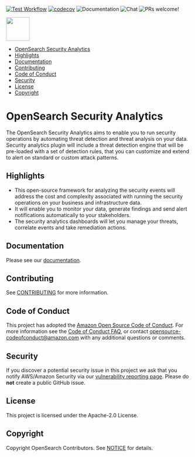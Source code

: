 [![Test Workflow](https://github.com/opensearch-project/security-analytics/workflows/Test%20Workflow/badge.svg)](https://github.com/opensearch-project/security-analytics/actions)
[![codecov](https://codecov.io/gh/opensearch-project/security-analytics/branch/main/graph/badge.svg)](https://codecov.io/gh/opensearch-project/security-analytics)
![Documentation](https://img.shields.io/badge/api-reference-blue.svg)
![Chat](https://img.shields.io/badge/chat-on%20forums-blue)
![PRs welcome!](https://img.shields.io/badge/PRs-welcome!-success)

<img src="https://opensearch.org/assets/brand/SVG/Logo/opensearch_logo_default.svg" height="64px"/>

- [OpenSearch Security Analytics](#opensearch-security-analytics)
- [Highlights](#highlights)
- [Documentation](#documentation)
- [Contributing](#contributing)
- [Code of Conduct](#code-of-conduct)
- [Security](#security)
- [License](#license)
- [Copyright](#copyright)

# OpenSearch Security Analytics

The OpenSearch Security Analytics aims to enable you to run security operations by automating threat detection and threat analysis on your data. Security analytics plugin will include a threat detection engine that will be pre-loaded with a set of detection rules, that you can customize and extend to alert on standard or custom attack patterns.

## Highlights

* This open-source framework for analyzing the security events will address the cost and complexity associated with running the security operations on your business and infrastructure data.
* It will enable you to monitor your data, generate findings and send alert notifications automatically to your stakeholders.
* The security analytics dashboards will let you manage your threats, correlate events and take remediation actions.


## Documentation

Please see our [documentation](https://opensearch.org/docs/latest/security-analytics/index/).

## Contributing

See [CONTRIBUTING](CONTRIBUTING.md) for more information.

## Code of Conduct

This project has adopted the [Amazon Open Source Code of Conduct](CODE_OF_CONDUCT.md). For more information see the [Code of Conduct FAQ](https://aws.github.io/code-of-conduct-faq), or contact [opensource-codeofconduct@amazon.com](mailto:opensource-codeofconduct@amazon.com) with any additional questions or comments.

## Security

If you discover a potential security issue in this project we ask that you notify AWS/Amazon Security via our [vulnerability reporting page](http://aws.amazon.com/security/vulnerability-reporting/). Please do **not** create a public GitHub issue.

## License

This project is licensed under the Apache-2.0 License.

## Copyright

Copyright OpenSearch Contributors. See [NOTICE](NOTICE) for details.
